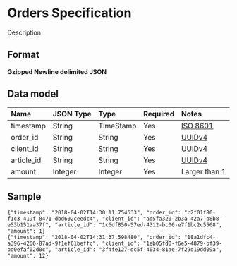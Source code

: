 # Orders Specification

Description

## Format

**Gzipped Newline delimited JSON**

## Data model

Name       | JSON Type | Type        | Required | Notes
:----------|:----------|:------------|:---------|:-----
timestamp  | String    | TimeStamp   | Yes      | [ISO 8601]
order_id   | String    | String      | Yes      | [UUIDv4]
client_id  | String    | String      | Yes      | [UUIDv4]
article_id | String    | String      | Yes      | [UUIDv4]
amount     | Integer   | Integer     | Yes      | Larger than 1

## Sample

```jsonl
{"timestamp": "2018-04-02T14:30:11.754633", "order_id": "c2f01f80-f1c3-419f-8471-dbd602ceedc4", "client_id": "ad5fa320-2b3a-42a7-b8b8-e53b151aa37f", "article_id": "1c6df850-57ed-4312-bc06-e7f1bc2c5568", "amount": 1}
{"timestamp": "2018-04-02T14:31:37.598480", "order_id": "18a1dfc4-a396-4266-87ad-9f1ef61beffc", "client_id": "1eb05fd0-f6e5-4879-bf39-bd0efaf02d0c", "article_id": "3f4fe127-dc5f-4034-81ae-7f29d19dd09a", "amount": 12}
```

[ISO 8601]: https://en.wikipedia.org/wiki/ISO_8601
[UUIDv4]: https://en.wikipedia.org/wiki/Universally_unique_identifier#Version_4_(random)
